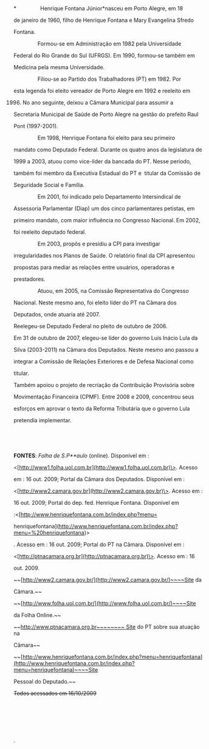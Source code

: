 

 



*                Henrique Fontana Júnior*nasceu em Porto Alegre, em 18

de janeiro de 1960, filho de Henrique Fontana e Mary Evangelina Sfredo

Fontana.



                Formou-se em Administração em 1982 pela Universidade

Federal do Rio Grande do Sul (UFRGS). Em 1990, formou-se também em

Medicina pela mesma Universidade.



                Filiou-se ao Partido dos Trabalhadores (PT) em 1982. Por

esta legenda foi eleito vereador de Porto Alegre em 1992 e reeleito em

1996. No ano seguinte, deixou a Câmara Municipal para assumir a

Secretaria Municipal de Saúde de Porto Alegre na gestão do prefeito Raul

Pont (1997-2001).



                Em 1998, Henrique Fontana foi eleito para seu primeiro

mandato como Deputado Federal. Durante os quatro anos da legislatura de

1999 a 2003, atuou como vice-líder da bancada do PT. Nesse período,

também foi membro da Executiva Estadual do PT e  titular da Comissão de

Seguridade Social e Família. 



                Em 2001, foi indicado pelo Departamento Intersindical de

Assessoria Parlamentar (Diap) um dos cinco parlamentares petistas, em

primeiro mandato, com maior influência no Congresso Nacional. Em 2002,

foi reeleito deputado federal.



                Em 2003, propôs e presidiu a CPI para investigar

irregularidades nos Planos de Saúde. O relatório final da CPI apresentou

propostas para mediar as relações entre usuários, operadoras e

prestadores.



                Atuou, em 2005, na Comissão Representativa do Congresso

Nacional. Neste mesmo ano, foi eleito líder do PT na Câmara dos

Deputados, onde atuaria até 2007.



Reelegeu-se Deputado Federal no pleito de outubro de 2006.



Em 31 de outubro de 2007, elegeu-se líder do governo Luís Inácio Lula da

Silva (2003-2011) na Câmara dos Deputados. Neste mesmo ano passou a

integrar a Comissão de Relações Exteriores e de Defesa Nacional como

titular.



Também apoiou o projeto de recriação da Contribuição Provisória sobre

Movimentação Financeira (CPMF). Entre 2008 e 2009, concentrou seus

esforços em aprovar o texto da Reforma Tributária que o governo Lula

pretendia implementar.



 



 



**FONTES**: *Folha de S.P**aulo* (online). Disponível em :

\<[http://www1.folha.uol.com.br](http://www1.folha.uol.com.br)\>. Acesso

em : 16 out. 2009; Portal da Câmara dos Deputados. Disponível em :

\<[http://www2.camara.gov.br](http://www2.camara.gov.br)\>. Acesso em :

16 out. 2009; Portal do dep. fed. Henrique Fontana. Disponível em

:\<[http://www.henriquefontana.com.br/index.php?menu=

henriquefontana](http://www.henriquefontana.com.br/index.php?menu=%20henriquefontana)\>

. Acesso em : 16 out. 2009; Portal do PT na Câmara. Disponível em :

\<[http://ptnacamara.org.br](http://ptnacamara.org.br)\>. Acesso em : 16

out. 2009.



~~[http://www2.camara.gov.br/](http://www2.camara.gov.br/)~~~~Site da

Câmara.~~



~~[http://www.folha.uol.com.br/](http://www.folha.uol.com.br/)~~~~Site

da Folha Online.~~



~~http://www.ptnacamara.org.br~~~~~~~~ Site do PT sobre sua atuação na

Câmara~~



~~[http://www.henriquefontana.com.br/index.php?menu=henriquefontana](http://www.henriquefontana.com.br/index.php?menu=henriquefontana)~~~~Site

Pessoal do Deputado.~~



~~Todos acessados em 16/10/2009~~



 



 



 



.



               



 

